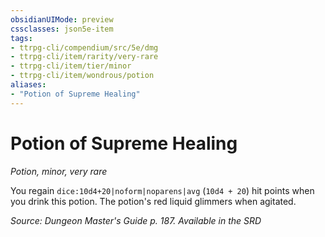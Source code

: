 ```yaml
---
obsidianUIMode: preview
cssclasses: json5e-item
tags:
- ttrpg-cli/compendium/src/5e/dmg
- ttrpg-cli/item/rarity/very-rare
- ttrpg-cli/item/tier/minor
- ttrpg-cli/item/wondrous/potion
aliases: 
- "Potion of Supreme Healing"
---
```

# Potion of Supreme Healing
*Potion, minor, very rare*  



You regain `dice:10d4+20|noform|noparens|avg` (`10d4 + 20`) hit points when you drink this potion. The potion's red liquid glimmers when agitated.

*Source: Dungeon Master's Guide p. 187. Available in the <span title='Systems Reference Document (5.1)'>SRD</span>*